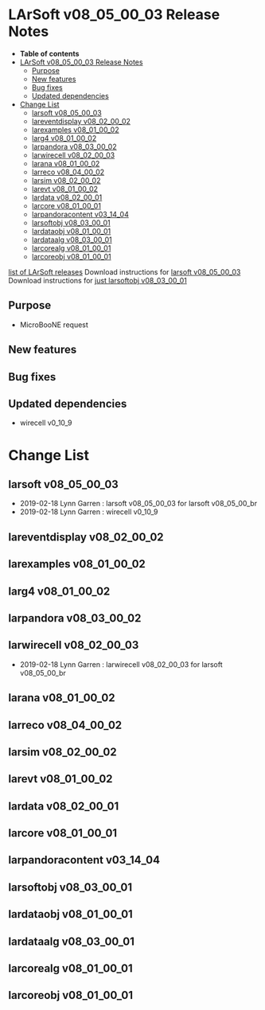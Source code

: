 LArSoft v08_05_00_03 Release Notes
=============================================================================

-   **Table of contents**
-   [LArSoft v08_05_00_03 Release Notes](#LArSoft-v08_05_00_03-Release-Notes)
    -   [Purpose](#Purpose)
    -   [New features](#New-features)
    -   [Bug fixes](#Bug-fixes)
    -   [Updated dependencies](#Updated-dependencies)
-   [Change List](#Change-List)
    -   [larsoft v08_05_00_03](#larsoft-v08_05_00_03)
    -   [lareventdisplay v08_02_00_02](#lareventdisplay-v08_02_00_02)
    -   [larexamples v08_01_00_02](#larexamples-v08_01_00_02)
    -   [larg4 v08_01_00_02](#larg4-v08_01_00_02)
    -   [larpandora v08_03_00_02](#larpandora-v08_03_00_02)
    -   [larwirecell v08_02_00_03](#larwirecell-v08_02_00_03)
    -   [larana v08_01_00_02](#larana-v08_01_00_02)
    -   [larreco v08_04_00_02](#larreco-v08_04_00_02)
    -   [larsim v08_02_00_02](#larsim-v08_02_00_02)
    -   [larevt v08_01_00_02](#larevt-v08_01_00_02)
    -   [lardata v08_02_00_01](#lardata-v08_02_00_01)
    -   [larcore v08_01_00_01](#larcore-v08_01_00_01)
    -   [larpandoracontent v03_14_04](#larpandoracontent-v03_14_04)
    -   [larsoftobj v08_03_00_01](#larsoftobj-v08_03_00_01)
    -   [lardataobj v08_01_00_01](#lardataobj-v08_01_00_01)
    -   [lardataalg v08_03_00_01](#lardataalg-v08_03_00_01)
    -   [larcorealg v08_01_00_01](#larcorealg-v08_01_00_01)
    -   [larcoreobj v08_01_00_01](#larcoreobj-v08_01_00_01)

[list of LArSoft releases](LArSoft_release_list)
Download instructions for [larsoft v08_05_00_03](http://scisoft.fnal.gov/scisoft/bundles/larsoft/v08_05_00_03/larsoft-v08_05_00_03.html)
Download instructions for [just larsoftobj v08_03_00_01](http://scisoft.fnal.gov/scisoft/bundles/larsoftobj/v08_03_00_01/larsoftobj-v08_03_00_01.html)

Purpose
--------------------

-   MicroBooNE request

New features
------------------------------

Bug fixes
------------------------

Updated dependencies
----------------------------------------------

-   wirecell v0_10_9

Change List
============================

larsoft v08_05_00_03
-------------------------------------------------

-   2019-02-18 Lynn Garren : larsoft v08_05_00_03 for larsoft v08_05_00_br
-   2019-02-18 Lynn Garren : wirecell v0_10_9

lareventdisplay v08_02_00_02
-----------------------------------------------------------------

larexamples v08_01_00_02
---------------------------------------------------------

larg4 v08_01_00_02
---------------------------------------------

larpandora v08_03_00_02
-------------------------------------------------------

larwirecell v08_02_00_03
---------------------------------------------------------

-   2019-02-18 Lynn Garren : larwirecell v08_02_00_03 for larsoft v08_05_00_br

larana v08_01_00_02
-----------------------------------------------

larreco v08_04_00_02
-------------------------------------------------

larsim v08_02_00_02
-----------------------------------------------

larevt v08_01_00_02
-----------------------------------------------

lardata v08_02_00_01
-------------------------------------------------

larcore v08_01_00_01
-------------------------------------------------

larpandoracontent v03_14_04
--------------------------------------------------------------

larsoftobj v08_03_00_01
-------------------------------------------------------

lardataobj v08_01_00_01
-------------------------------------------------------

lardataalg v08_03_00_01
-------------------------------------------------------

larcorealg v08_01_00_01
-------------------------------------------------------

larcoreobj v08_01_00_01
-------------------------------------------------------
